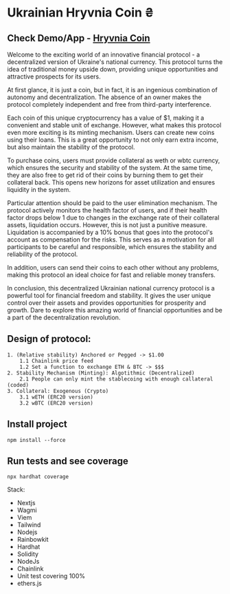 # Ukrainian Hryvnia Coin ₴ 
## Check Demo/App - [Hryvnia Coin](https://hryvniacoin.vercel.app)

Welcome to the exciting world of an innovative financial protocol - a decentralized version of Ukraine's national currency. This protocol turns the idea of traditional money upside down, providing unique opportunities and attractive prospects for its users.

At first glance, it is just a coin, but in fact, it is an ingenious combination of autonomy and decentralization. The absence of an owner makes the protocol completely independent and free from third-party interference.

Each coin of this unique cryptocurrency has a value of $1, making it a convenient and stable unit of exchange. However, what makes this protocol even more exciting is its minting mechanism. Users can create new coins using their loans. This is a great opportunity to not only earn extra income, but also maintain the stability of the protocol.

To purchase coins, users must provide collateral as weth or wbtc currency, which ensures the security and stability of the system. At the same time, they are also free to get rid of their coins by burning them to get their collateral back. This opens new horizons for asset utilization and ensures liquidity in the system.

Particular attention should be paid to the user elimination mechanism. The protocol actively monitors the health factor of users, and if their health factor drops below 1 due to changes in the exchange rate of their collateral assets, liquidation occurs. However, this is not just a punitive measure. Liquidation is accompanied by a 10% bonus that goes into the protocol's account as compensation for the risks. This serves as a motivation for all participants to be careful and responsible, which ensures the stability and reliability of the protocol.

In addition, users can send their coins to each other without any problems, making this protocol an ideal choice for fast and reliable money transfers.

In conclusion, this decentralized Ukrainian national currency protocol is a powerful tool for financial freedom and stability. It gives the user unique control over their assets and provides opportunities for prosperity and growth. Dare to explore this amazing world of financial opportunities and be a part of the decentralization revolution.


## Design of protocol:
    1. (Relative stability) Anchored or Pegged -> $1.00
        1.1 Chainlink price feed
        1.2 Set a function to exchange ETH & BTC -> $$$
    2. Stability Mechanism (Minting): Algotithmic (Decentralized)
        2.1 People can only mint the stablecoing with enough callateral (coded)
    3. Collateral: Exogenous (Crypto)
        3.1 wETH (ERC20 version)
        3.2 wBTC (ERC20 version)

## Install project 
```shell
npm install --force
```

## Run tests and see coverage 
```shell
npx hardhat coverage
```


Stack:
- Nextjs
- Wagmi
- Viem
- Tailwind
- Nodejs
- Rainbowkit
- Hardhat 
- Solidity
- NodeJs
- Chainlink
- Unit test covering 100%
- ethers.js



